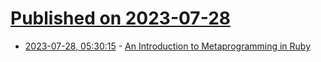 # [Published on 2023-07-28](index.md)

* [2023-07-28, 05:30:15](https://lobste.rs/s/ctfduv/introduction_metaprogramming_ruby) - [An Introduction to Metaprogramming in Ruby](https://blog.appsignal.com/2023/07/26/an-introduction-to-metaprogramming-in-ruby.html)
